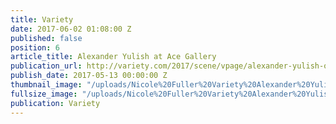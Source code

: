 ```yaml
---
title: Variety
date: 2017-06-02 01:08:00 Z
published: false
position: 6
article_title: Alexander Yulish at Ace Gallery
publication_url: http://variety.com/2017/scene/vpage/alexander-yulish-out-of-order-exhibition-opening-1202426066-1202426066/
publish_date: 2017-05-13 00:00:00 Z
thumbnail_image: "/uploads/Nicole%20Fuller%20Variety%20Alexander%20Yulish%20Ace%20Gallery%20show-0c54cd.jpg"
fullsize_image: "/uploads/Nicole%20Fuller%20Variety%20Alexander%20Yulish%20Ace%20Gallery%20show-0c54cd.jpg"
publication: Variety
---
```


